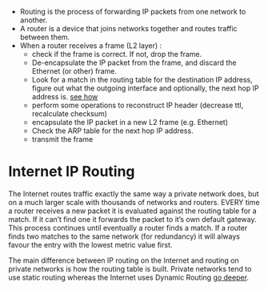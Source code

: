- Routing is the process of forwarding IP packets from one network to another.
- A router is a device that joins networks together and routes traffic between them.
- When a router receives a frame (L2 layer) :
  - check if the frame is correct. If not, drop the frame.
  - De-encapsulate the IP packet from the frame, and discard the Ethernet (or other) frame.
  - Look for a match in the routing table for the destination IP address, figure out what the outgoing interface and optionally, the next hop IP address is. [see how](./routing_table/)
  - perform some operations to reconstruct IP header (decrease ttl, recalculate checksum)
  - encapsulate the IP packet in a new L2 frame (e.g. Ethernet)
  - Check the ARP table for the next hop IP address.
  - transmit the frame




# Internet IP Routing

The Internet routes traffic exactly the same way a private network does, but on a much larger scale with thousands of networks and routers. EVERY time a router receives a new packet it is evaluated against the routing table for a match. If it can’t find one it forwards the packet to it’s own default gateway. This process continues until eventually a router finds a match. If a router finds two matches to the same network (for redundancy) it will always favour the entry with the lowest metric value first.

The main difference between IP routing on the Internet and routing on private networks is how the routing table is built. Private networks tend to use static routing whereas the Internet uses Dynamic Routing [go deeper](./dynamic_routing/).
